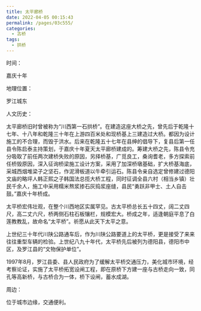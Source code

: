 ```yaml
---
title: 太平廊桥
date: 2022-04-05 00:15:43
permalink: /pages/03c555/
categories:
  - 古桥
tags:
  - 拱桥 
---
```

时间：

嘉庆十年

地理位置：

罗江城东

人文历史：

太平廊桥旧时曾被称为“川西第一石拱桥”。在建造这座大桥之先，曾先后于乾隆十七年、十八年和乾隆三十年在上游四百米处和现桥基上三建造过大桥。都因为设计施工的不合理，而毁于洪水。后来在乾隆五十七年在县绅的倡导下，复县后第一任县令陈启泰主持策划，于嘉庆十年夏天太平廊桥建成的。筹建大桥之先，陈县令充分吸取了前任两次建桥失败的原因，另择桥基，广觅良工，桑询耆老，多方探索前任桥毁原因，深入征询桥梁施工设计方案，采用了加深桥墩基础，扩大桥基海底，采城西烟堆梁子之坚石，作泥滑板道以牛牵引运石。陈县令亲自选定曾修建过德阳文庙的略坪人韩正熙之子韩国法总揽大桥工程，同时征调全县六村（相当乡镇）壮民千余人，施工中采用糯米熬浆掺石灰捣浆座缝，县民“勇跃非甲士、土人自击鼓。”嘉庆十年桥成。

太平桥宏伟壮观，在整个川西地区实属罕见。古太平桥总长五十四丈，阔二丈四尺，高二丈六尺，桥两侧石柱石板镶栏，规模宏大。桥成之年，适逢朝庭平息了白莲教教乱，故命名“太平桥”。祈愿从此天下太平之意。

上世纪三十年代川陕公路通车后，作为川陕公路要道上的太平桥，更是接受了来来往往重型车辆的检验。上世纪八九十年代，太平桥先后被列为德阳县，德阳市中区，及罗江县的“文物保护单位”。

1997年8月，罗江县委、县人民政府为了缓解太平桥交通压力，美化城市环境，经考察论证，实施了太平桥拓宽设闸工程，即在原桥下方建一座与古桥走向一致，同孔等高新桥，与古桥合为一体，桥下设闸，蓄水成湖。

周边：

位于城市边缘，交通便利。
